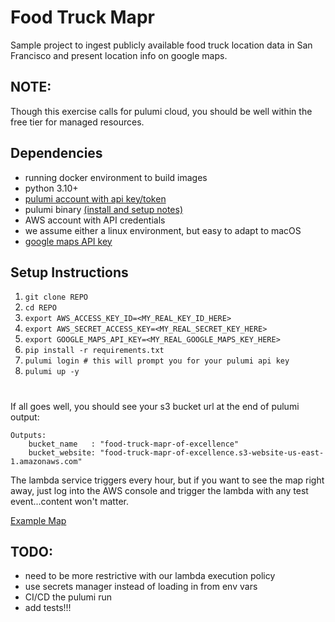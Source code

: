 
# Food Truck Mapr

Sample project to ingest publicly available food truck location data in San Francisco and present location info on google maps.

## NOTE:
Though this exercise calls for pulumi cloud, you should be well within the free tier for managed resources.


## Dependencies

- running docker environment to build images
- python 3.10+
- [pulumi account with api key/token](https://www.pulumi.com/docs/pulumi-cloud/accounts/)
- pulumi binary [(install and setup notes)](https://www.pulumi.com/docs/install/)
- AWS account with API credentials
- we assume either a linux environment, but easy to adapt to macOS
- [google maps API key](https://developers.google.com/maps/documentation/javascript/get-api-key#create-api-keys)

## Setup Instructions

1) `git clone REPO`
2) `cd REPO`
3) `export AWS_ACCESS_KEY_ID=<MY_REAL_KEY_ID_HERE>`
4) `export AWS_SECRET_ACCESS_KEY=<MY_REAL_SECRET_KEY_HERE>`
5) `export GOOGLE_MAPS_API_KEY=<MY_REAL_GOOGLE_MAPS_KEY_HERE>`
6) `pip install -r requirements.txt`
7) `pulumi login # this will prompt you for your pulumi api key`
8) `pulumi up -y`

#

If all goes well, you should see your s3 bucket url at the end of pulumi output:
```
Outputs:
    bucket_name   : "food-truck-mapr-of-excellence"
    bucket_website: "food-truck-mapr-of-excellence.s3-website-us-east-1.amazonaws.com"
```
The lambda service triggers every hour, but if you want to see the map right away, just log into the AWS console and trigger the lambda with any test event...content won't matter.

[Example Map](https://pasteboard.co/N21vPz4qN4eL.png)

## TODO:
- need to be more restrictive with our lambda execution policy
- use secrets manager instead of loading in from env vars
- CI/CD the pulumi run
- add tests!!!


